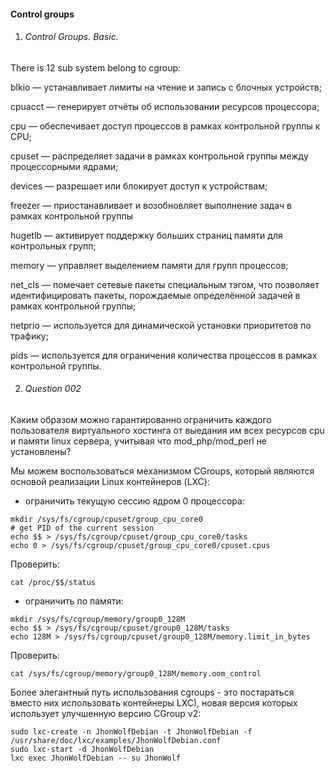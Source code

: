 #### Control groups

1. ###### Control Groups. Basic.

There is 12 sub system belong to cgroup:

blkio — устанавливает лимиты на чтение и запись с блочных устройств;

cpuacct — генерирует отчёты об использовании ресурсов процессора;

cpu — обеспечивает доступ процессов в рамках контрольной группы к CPU;

cpuset — распределяет задачи в рамках контрольной группы между процессорными 
ядрами;

devices — разрешает или блокирует доступ к устройствам;

freezer — приостанавливает и возобновляет выполнение задач в рамках контрольной группы

hugetlb — активирует поддержку больших страниц памяти для контрольных групп;

memory — управляет выделением памяти для групп процессов;

net_cls — помечает сетевые пакеты специальным тэгом, что позволяет 
идентифицировать пакеты, порождаемые определённой задачей в рамках контрольной группы;

netprio — используется для динамической установки приоритетов по трафику;

pids — используется для ограничения количества процессов в рамках контрольной группы.

2. ###### Question 002

Каким образом можно гарантированно ограничить каждого пользователя виртуального
хостинга от выедания им всех ресурсов cpu и памяти linux сервера, учитывая что
mod_php/mod_perl не установлены?

Мы можем воспользоваться механизмом CGroups, который являются основой реализации Linux контейнеров (LXC):

- ограничить текущую сессию ядром 0 процессора:

```
mkdir /sys/fs/cgroup/cpuset/group_cpu_core0
# get PID of the current session
echo $$ > /sys/fs/cgroup/cpuset/group_cpu_core0/tasks
echo 0 > /sys/fs/cgroup/cpuset/group_cpu_core0/cpuset.cpus
```

Проверить:

```
cat /proc/$$/status 
```

- ограничить по памяти:

```
mkdir /sys/fs/cgroup/memory/group0_128M
echo $$ > /sys/fs/cgroup/cpuset/group0_128M/tasks
echo 128M > /sys/fs/cgroup/cpuset/group0_128M/memory.limit_in_bytes
```

Проверить:

```
cat /sys/fs/cgroup/memory/group0_128M/memory.oom_control
```

Более элегантный путь использования cgroups - это постараться вместо них использовать контейнеры LXC), новая версия которых использует улучшенную версию CGroup v2:

 ```
 sudo lxc-create -n JhonWolfDebian -t JhonWolfDebian -f /usr/share/doc/lxc/examples/JhonWolfDebian.conf
 sudo lxc-start -d JhonWolfDebian
 lxc exec JhonWolfDebian -- su JhonWolf
 ```
